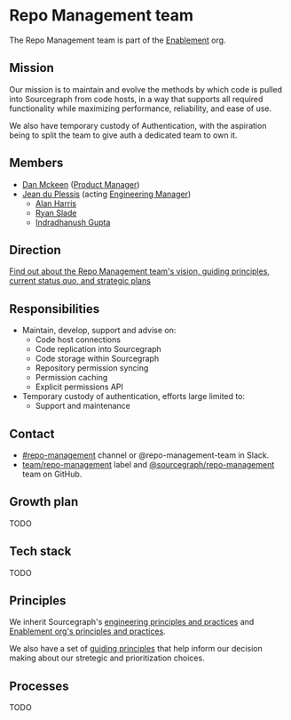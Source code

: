# Repo Management team

The Repo Management team is part of the [Enablement](../index.md) org.

## Mission

Our mission is to maintain and evolve the methods by which code is pulled into Sourcegraph from code hosts, in a way that supports all required functionality while maximizing performance, reliability, and ease of use.

We also have temporary custody of Authentication, with the aspiration being to split the team to give auth a dedicated team to own it.

## Members

<!-- Due to the markdown renderer that we use, the indentation here is sensitive. If you want to change the indentation, check that it renders correctly locally with `make serve` -->

- [Dan Mckeen](../../../company/team/index.md#dan-mckeen-he-him) ([Product Manager](../../../product/roles/index.md#product-manager))
- [Jean du Plessis](../../../company/team/index.md#jean-du-plessis-he-him) (acting [Engineering Manager](../../roles.md#engineering-manager))
  - [Alan Harris](../../../company/team/index.md#alan-harris)
  - [Ryan Slade](../../../company/team/index.md#ryan-slade-he-him)
  - [Indradhanush Gupta](../../../company/team/index.md#indradhanush-gupta-he-him)

## Direction

[Find out about the Repo Management team's vision, guiding principles, current status quo, and strategic plans](direction.md)

## Responsibilities

- Maintain, develop, support and advise on:
    - Code host connections
    - Code replication into Sourcegraph
    - Code storage within Sourcegraph
    - Repository permission syncing
    - Permission caching
    - Explicit permissions API
- Temporary custody of authentication, efforts large limited to:
    - Support and maintenance

## Contact

- [#repo-management](https://sourcegraph.slack.com/archives/C01N83PS4TU) channel or @repo-management-team in Slack.
- [team/repo-management](https://github.com/sourcegraph/sourcegraph/labels/team%2Frepo-management) label and [@sourcegraph/repo-management](https://github.com/orgs/sourcegraph/teams/repo-management) team on GitHub.

## Growth plan

TODO

## Tech stack

TODO

## Principles

We inherit Sourcegraph's [engineering principles and practices](../../principles-and-practices.md) and [Enablement org's principles and practices](../index.md#principles-and-practices).

We also have a set of [guiding principles](direction.md#guiding-principles) that help inform our decision making about our stretegic and prioritization choices.

## Processes

TODO
